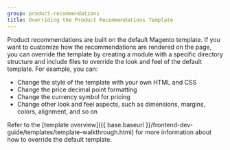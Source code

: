 ```yaml
---
group: product-recommendations
title: Overriding the Product Recommendations Template
---
```


Product recommendations are built on the default Magento template. If you want to customize how the recommendations are rendered on the page, you can override the template by creating a module with a specific directory structure and include files to override the look and feel of the default template. For example, you can:

-  Change the style of the template with your own HTML and CSS
-  Change the price decimal point formatting
-  Change the currency symbol for pricing
-  Change other look and feel aspects, such as dimensions, margins, colors, alignment, and so on

Refer to the [template overview]({{ base.baseurl }}/frontend-dev-guide/templates/template-walkthrough.html) for more information about how to override the default template.
